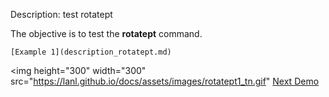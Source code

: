  Description: test rotatept

   The objective is to test the **rotatept** command.

   
    [Example 1](description_rotatept.md)
   
<img height="300" width="300" src="https://lanl.github.io/docs/assets/images/rotatept1_tn.gif" 
[Next Demo](main_tri1.md)

